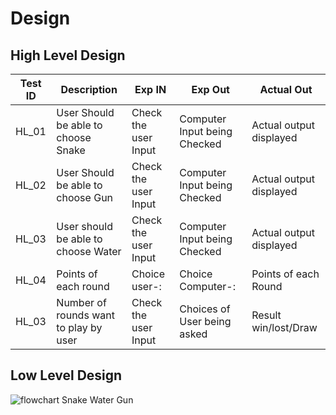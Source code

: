 # Design

## High Level Design 


| **Test ID** |                 **Description**                              |  **Exp IN**            | **Exp Out**                  | **Actual Out**                           |   
|-------------|--------------------------------------------------------------|------------------------|------------------------------|------------------------------------------| 
|  HL_01       |  User Should be able to choose Snake                         |Check the user Input    | Computer Input being Checked | Actual output displayed                 |
|  HL_02       |  User Should be able to choose Gun                           |Check the user Input    | Computer Input being Checked | Actual output displayed                 |
|  HL_03       |  User should be able to choose Water                         |Check the user Input    | Computer Input being Checked | Actual output displayed                 | 
|  HL_04       |  Points of each round                                        |Choice user-:           | Choice Computer-:            | Points of each Round                    | 
|  HL_03       |  Number of rounds want to play by user                       |Check the user Input    | Choices of User being asked  | Result win/lost/Draw                    | 

## Low Level Design 
 ![flowchart Snake Water Gun](https://user-images.githubusercontent.com/86225003/125267438-6fdcc800-e324-11eb-9d81-5949eb203b4c.jpg)

